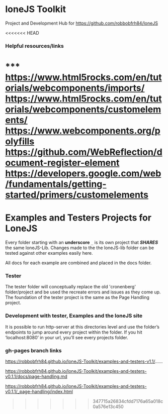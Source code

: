 # loneJS Toolkit

Project and Development Hub for https://github.com/robbobfrh84/loneJS

<<<<<<< HEAD
### Helpful resources/links

*** https://www.html5rocks.com/en/tutorials/webcomponents/imports/
https://www.html5rocks.com/en/tutorials/webcomponents/customelements/
https://www.webcomponents.org/polyfills
https://github.com/WebReflection/document-register-element
https://developers.google.com/web/fundamentals/getting-started/primers/customelements
=======
# Examples and Testers Projects for LoneJS

Every folder starting with an **underscore** `_` is its own project that ***SHARES*** the same loneJS-Lib. Changes made to the the loneJS-lib folder can be tested against other examples easily here.

All docs for each example are combined and placed in the docs folder.

### Tester

The tester folder will conceptually replace the old 'cronenberg' folder/project and be used the recreate errors and issues as they come up. The foundation of the tester project is the same as the Page Handling project.

### Development with tester, Examples and the loneJS site

It is possible to run http-server at this directories level and use the folder’s endpoints to jump around every project within the folder. If you hit ‘localhost:8080’ in your url, you’ll see every projects folder.

### gh-pages branch links

https://robbobfrh84.github.io/loneJS-Toolkit/examples-and-testers-v1.1/......

https://robbobfrh84.github.io/loneJS-Toolkit/examples-and-testers-v0.1.1/docs/page-handling.md

https://robbobfrh84.github.io/loneJS-Toolkit/examples-and-testers-v0.1.1/_page-handling/index.html
>>>>>>> 347715a26834cfdd7176a65a018c0a576e13c450
